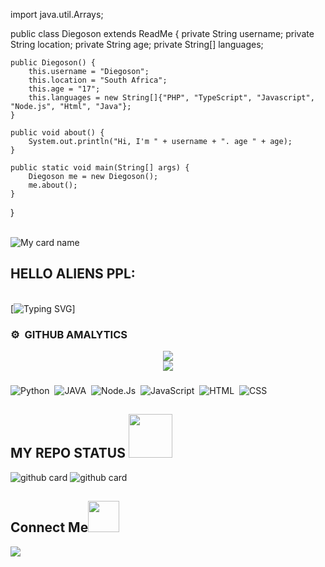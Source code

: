 import java.util.Arrays;

public class Diegoson extends ReadMe {
    private String username;
    private String location;
    private String age;
    private String[] languages;

    public Diegoson() {
        this.username = "Diegoson";
        this.location = "South Africa";
        this.age = "17";
        this.languages = new String[]{"PHP", "TypeScript", "Javascript", "Node.js", "Html", "Java"};
    }

    public void about() {
        System.out.println("Hi, I'm " + username + ". age " + age);
    }

    public static void main(String[] args) {
        Diegoson me = new Diegoson();
        me.about();
    }
}

<img src="https://camo.githubusercontent.com/82291b0fe831bfc6781e07fc5090cbd0a8b912bb8b8d4fec0696c881834f81ac/68747470733a2f2f70726f626f742e6d656469612f394575424971676170492e676966" width="800" height="3">

![My card name](https://cardivo.vercel.app/api?name=DIEGOSON&description=Hi,%20Welcome%20To%20My%20Profile%20😈&image=https://te.legra.ph/file/cc38aa17d43d50974e178.jpg?v=4&s=10?v=4&backgroundColor=%23ecf0f1&instagram=Diegoson&github=Diegoson&twitter=&pattern=leaf&colorPattern=%23eaeaea)


<h2 align="left">HELLO ALIENS PPL:</h2>
 <img src="https://camo.githubusercontent.com/82291b0fe831bfc6781e07fc5090cbd0a8b912bb8b8d4fec0696c881834f81ac/68747470733a2f2f70726f626f742e6d656469612f394575424971676170492e676966" width="800" height="3">


[![Typing SVG](https://readme-typing-svg.herokuapp.com?color=%2336BCF7&lines=Hello+Im+Diegoson+Fenandez;+Im+currently+17+years+old+lm+a+developer+from+South+Africa;Get+in+touch+with+me+on+WhatsApp+scroll+down+below+to+chat+with+me)]

### ⚙️ &nbsp;GITHUB AMALYTICS
<div align="center"><img src="https://github-readme-stats.vercel.app/api?username=DiegosonTech&hide=contribs,issues,stars&theme=tokyonight" /></div>
<div align="center"><img src="https://github-readme-stats.vercel.app/api/top-langs/?username=DiegosonTech&hide_title=true&hide_border=true&theme=tokyonight" /></div>



###

![Python](https://img.shields.io/badge/-Python-05122A?style=flat&logo=python)&nbsp;
![JAVA](https://img.shields.io/badge/-JAVA-05122A?style=flat&logo=java)&nbsp;
![Node.Js](https://img.shields.io/badge/-Node.Js-05122A?style=flat&logo=nodedotjs)&nbsp;
![JavaScript](https://img.shields.io/badge/-JavaScript-05122A?style=flat&logo=javascript)&nbsp;
![HTML](https://img.shields.io/badge/-HTML-05122A?style=flat&logo=HTML5)&nbsp;
![CSS](https://img.shields.io/badge/-CSS-05122A?style=flat&logo=CSS3&logoColor=1572B6)&nbsp;

###
<h2> MY REPO STATUS <img src="https://i.pinimg.com/originals/01/63/6c/01636c5434cd0462086620c60fdfec16.gif" width=70px></h2>

![github card](https://github-readme-stats.vercel.app/api/pin/?username=DiegosonTech&repo=Aztec-MD&theme=dark)
![github card](https://github-readme-stats.vercel.app/api/pin/?username=Vorterx&repo=Aztec-MD&theme=dark)
<h2 align="left">Connect Me<img src="https://media.giphy.com/media/mGcNjsfWAjY5AEZNw6/giphy.gif" width="50"></h2>
<p align="left">
<a href="amdablack63@gmail.com"><img src="https://img.shields.io/badge/-amdablack63@gmail.com-D14836?style=flat&logo=Gmail&logoColor=white"/></a>


<img src="https://camo.githubusercontent.com/82291b0fe831bfc6781e07fc5090cbd0a8b912bb8b8d4fec0696c881834f81ac/68747470733a2f2f70726f626f742e6d656469612f394575424971676170492e676966" 
width="800" height="3">


